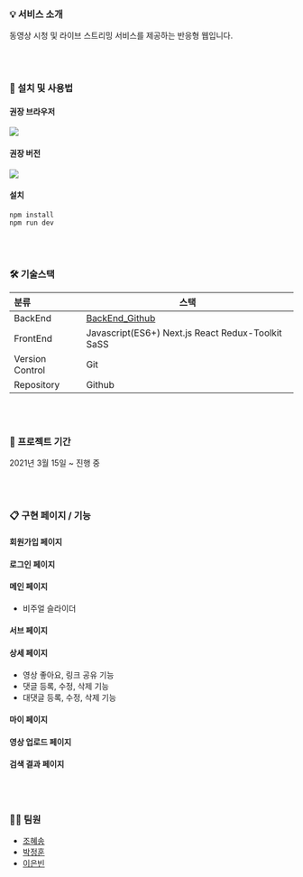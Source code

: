 ### 💡 서비스 소개

동영상 시청 및 라이브 스트리밍 서비스를 제공하는 반응형 웹입니다.

<br>
<br>

### 📂 설치 및 사용법

#### 권장 브라우저

<img src="https://img.shields.io/badge/GoogleChrome-4285F4?style=flat-square&logo=GoogleChrome&logoColor=white"/>

#### 권장 버전

<img src="https://img.shields.io/badge/npm-6.14.7-green?style=flat-square" />

#### 설치

```
npm install
npm run dev
```

<br>
<br>

### 🛠 기술스택

| 분류            | 스택                                                         |
| :-------------- | ------------------------------------------------------------ |
| BackEnd         | [BackEnd_Github](https://github.com/wowweServer/wowweServer) |
| FrontEnd        | Javascript(ES6+) Next.js React Redux-Toolkit SaSS            |
| Version Control | Git                                                          |
| Repository      | Github                                                       |

<br>
<br>

### 📆 프로젝트 기간

2021년 3월 15일 ~ 진행 중

<br>
<br>

### 📋 구현 페이지 / 기능

#### 회원가입 페이지

#### 로그인 페이지

#### 메인 페이지

- 비주얼 슬라이더

#### 서브 페이지

#### 상세 페이지

- 영상 좋아요, 링크 공유 기능
- 댓글 등록, 수정, 삭제 기능
- 대댓글 등록, 수정, 삭제 기능

#### 마이 페이지

#### 영상 업로드 페이지

#### 검색 결과 페이지

<br>
<br>

### 👫🏻 팀원

- [조혜송](https://github.com/SpaciousKitchen)
- [박정훈](https://github.com/Jetty2020)
- [이은빈](https://github.com/eunbin-lee)
